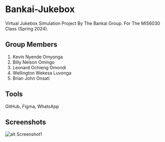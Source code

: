 # Bankai-Jukebox
 Virtual Jukebox Simulation Project By The Bankai Group. For The MIS6030 Class (Spring 2024).

 ## Group Members
 1. Kevin Nyende Omyonga
 2. Billy Nelson Omingo
 3. Leonard Ochieng Omondi
 4. Wellington Wekesa Luvonga
 5. Brian John Onsati

 ## Tools
 GitHub, Figma, WhatsApp

 ## Screenshots

 ![alt Screenshot1](https://raw.githubusercontent.com/kevinomyonga/Bankai-Jukebox/blob/main/screenshots/Screenshot%202024-04-05%20at%2015.52.45.png)
